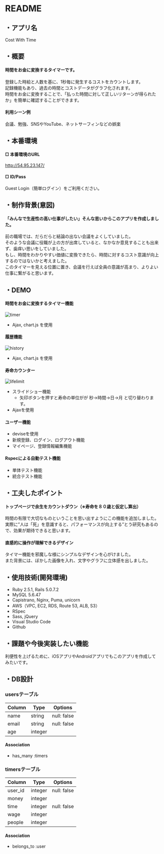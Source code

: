 # README

## ・アプリ名
Cost With Time

## ・概要
#### 時間をお金に変換するタイマーです。
登録した時給と人数を基に、1秒毎に発生するコストをカウントします。  
記録機能もあり、過去の時間とコストデータがグラフ化されます。  
時間をお金に変換することで、「払った時間に対して正しいリターンが得られたか」を簡単に確認することができます。

#### 利用シーン例
会議、勉強、SNSやYouTube、ネットサーフィンなどの娯楽

## ・本番環境
#### □ 本番環境のURL
http://54.95.23.147/
#### □ ID/Pass
Guest Login（簡単ログイン）をご利用ください。

## ・制作背景(意図)
#### 「みんなで生産性の高い仕事がしたい」そんな思いからこのアプリを作成しました。
前の職場では、だらだらと結論の出ない会議をよくしていました。  
そのような会議に役職が上の方が出席していると、なかなか意見することも出来ず、歯痒い思いをしていました。  
もし、時間をわかりやすい価値に変換できたら、時間に対するコスト意識が向上するのではないかと考えました。  
このタイマーを見える位置に置き、会議を行えば全員の意識が高まり、よりよい仕事に繋がると思います。  

## ・DEMO
#### 時間をお金に変換するタイマー機能
![timer](https://i.gyazo.com/b7fc9928d86c07b0c40916c2d379f568.gif)
* Ajax, chart.js を使用

#### 履歴機能
![history](https://user-images.githubusercontent.com/63226783/83348909-646e4d80-a36b-11ea-925d-2851f94317b3.png)
* Ajax, chart.js を使用

#### 寿命カウンター
![lifelimit](https://i.gyazo.com/5c576bcd9435c94d092ba8901644cc1c.gif)
* スライドショー機能
  * 矢印ボタンを押すと寿命の単位がが 秒→時間→日→月 と切り替わります。
* Ajaxを使用

#### ユーザー機能
* deviseを使用
* 新規登録、ログイン、ログアウト機能
* マイページ、登録情報編集機能

#### Rspecによる自動テスト機能
* 単体テスト機能
* 統合テスト機能

## ・工夫したポイント
#### トップページで余生をカウントダウン（※寿命を８０歳と仮定し算出）
時間の有限で大切なものということを思い出すようにこの機能を追加しました。  
実際に”人は「死」を意識すると、パフォーマンスが向上する”とう研究もあるので、効果が期待できると思います。  

#### 直感的に操作が理解できるデザイン
タイマー機能を邪魔しな様にシンプルなデザインを心がけました。  
また背景には、ぼかした画像を入れ、文字やグラフに立体感を出しました。  

## ・使用技術(開発環境)
* Ruby 2.5.1, Rails 5.0.7.2
* MySQL 5.6.47
* Capistrano, Nginx, Puma, unicorn
* AWS（VPC, EC2, RDS, Route 53, ALB, S3）
* RSpec
* Sass, jQuery
* Visual Studio Code  
* Github

## ・課題や今後実装したい機能
利便性を上げるために、iOSアプリやAndroidアプリでもこのアプリを作成してみたいです。  

## ・DB設計

### usersテーブル

|Column|Type|Options|
|------|----|-------|
|name|string|null: false|
|email|string|null: false|
|age|integer||

#### Association
- has_many :timers   

### timersテーブル

|Column|Type|Options|
|------|----|-------|
|user_id|integer|null: false|
|money|integer||
|time|integer|null: false|
|wage|integer||
|people|integer||

#### Association
- belongs_to :user